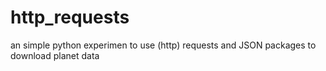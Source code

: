 # http_requests

an simple python experimen to use (http) requests and JSON packages to download planet data
